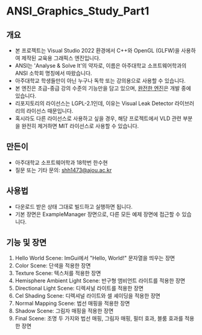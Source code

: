 # ANSI_Graphics_Study_Part1

## 개요
* 본 프로젝트는 Visual Studio 2022 환경에서 C++와 OpenGL (GLFW)을 사용하여 제작된 교육용 그래픽스 엔진입니다.
* ANSI는 'Analyse & Solve It'의 약자로, 이름은 아주대학교 소프트웨어학과의 ANSI 소학회 명칭에서 따왔습니다.
* 아주대학교 학생들만이 아닌 누구나 독학 또는 강의용으로 사용할 수 있습니다.
* 본 엔진은 초급-중급 강의 수준의 기능만을 담고 있으며, [완전한 엔진](https://github.com/shh1473/ANSI_Graphics_Engine)은 개발 중에 있습니다.
* 리포지토리의 라이선스는 LGPL-2.1인데, 이유는 Visual Leak Detector 라이브러리의 라이선스 때문입니다.
* 혹시라도 다른 라이선스로 사용하고 싶을 경우, 해당 프로젝트에서 VLD 관련 부분을 완전히 제거하면 MIT 라이선스로 사용할 수 있습니다.

## 만든이
* 아주대학교 소프트웨어학과 18학번 한수현
* 질문 또는 기타 문의: shh1473@ajou.ac.kr

## 사용법
* 다운로드 받은 상태 그대로 빌드하고 실행하면 됩니다.
* 기본 장면은 ExampleManager 장면으로, 다른 모든 예제 장면에 접근할 수 있습니다.

## 기능 및 장면
1. Hello World Scene: ImGui에서 "Hello, World!" 문자열을 띄우는 장면
1. Color Scene: 단색을 적용한 장면
1. Texture Scene: 텍스처를 적용한 장면
1. Hemisphere Ambient Light Scene: 반구형 앰비언트 라이트를 적용한 장면
1. Directional Light Scene: 디렉셔널 라이트를 적용한 장면
1. Cel Shading Scene: 디렉셔널 라이트와 셀 셰이딩을 적용한 장면
1. Normal Mapping Scene: 법선 매핑을 적용한 장면
1. Shadow Scene: 그림자 매핑을 적용한 장면
1. Final Scene: 조명 두 가지와 법선 매핑, 그림자 매핑, 필터 효과, 블룸 효과를 적용한 장면
